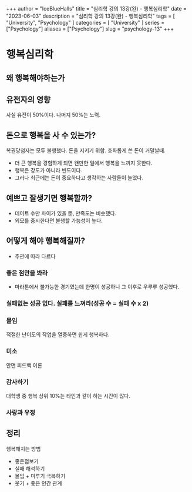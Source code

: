 +++
author = "IceBlueHalls"
title = "심리학 강의 13강(완) - 행복심리학"
date = "2023-06-03"
description = "심리학 강의 13강(완) - 행복심리학"
tags = [
    "University",
    "Psychology"
]
categories = [
    "University"
]
series = ["Psychology"]
aliases = ["Psychology"]
slug = "psychology-13"
+++

# 행복심리학

## 왜 행복해야하는가

## 유전자의 영향
사실 유전이 50%이다. 나머지 50%는 노력.

## 돈으로 행복을 사 수 있는가?
복권당첨자는 모두 불행했다. 돈을 지키기 위함. 호화롭게 쓴 돈이 거덜날때.
* 더 큰 행복을 경험하게 되면 왠만한 일에서 행복을 느끼지 못한다.
* 행복은 강도가 아니라 빈도이다.
* 그러나 최근에는 돈이 중요하다고 생각하는 사람들이 늘었다.

## 예쁘고 잘생기면 행복할까?
* 데이트 수만 차이가 있을 뿐, 만족도는 비슷했다.
* 외모를 중시한다면 불행할 가능성이 높다.

## 어떻게 해야 행복해질까?
* 주관에 따라 다르다

### 좋은 점만을 봐라
* 마라톤에서 불가능한 경기였는데 한명이 성공하니 그 이후로 우루루 성공했다. 

### 실패없는 성공 없다. 실패를 느껴라(성공 수 = 실패 수 x 2)

### 몰입
적절한 난이도의 작업을 열중하면 쉽게 행복하다.

### 미소
안면 피드백 이론

### 감사하기
대학생 중 행복 상위 10%는 타인과 같이 하는 시간이 많다.

### 사랑과 우정

## 정리
행복해지는 방법
* 좋은점보기
* 실패 해석하기
* 몰입 + 미루기 극복하기
* 웃기 + 좋은 인간 관계

